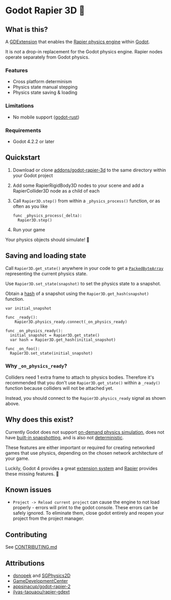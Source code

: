 # Godot Rapier 3D 🤺

## What is this?

A [GDExtension][gdext-link] that enables the [Rapier physics engine][rapier-link] within [Godot][godot-link].

It is _not_ a drop-in replacement for the Godot physics engine. Rapier nodes operate separately from Godot physics.

### Features

- Cross platform determinism
- Physics state manual stepping
- Physics state saving & loading

### Limitations

- No mobile support ([godot-rust](https://github.com/godot-rust/gdext/issues/24))

### Requirements

- Godot 4.2.2 or later

## Quickstart

1. Download or clone [addons/godot-rapier-3d](addons/godot-rapier-3d/) to the same directory within your Godot project
1. Add some RapierRigidBody3D nodes to your scene and add a RapierCollider3D node as a child of each
1. Call `Rapier3D.step()` from within a `_physics_process()` function, or as often as you like

   ```gdscript
   func _physics_process(_delta):
     Rapier3D.step()
   ```

1. Run your game

Your physics objects should simulate! 🎉

## Saving and loading state

Call `Rapier3D.get_state()` anywhere in your code to get a [`PackedByteArray`](https://docs.godotengine.org/en/stable/classes/class_packedbytearray.html) representing the current physics state.

Use `Rapier3D.set_state(snapshot)` to set the physics state to a snapshot.

Obtain a [hash](https://docs.godotengine.org/en/stable/classes/class_array.html#class-array-method-hash) of a snapshot using the `Rapier3D.get_hash(snapshot)` function.

```gdscript
var initial_snapshot

func _ready():
	Rapier3D.physics_ready.connect(_on_physics_ready)

func _on_physics_ready():
  initial_snapshot = Rapier3D.get_state()
  var hash = Rapier3D.get_hash(initial_snapshot)

func _on_foo():
  Rapier3D.set_state(initial_snapshot)
```

### Why `_on_physics_ready`?

Colliders need 1 extra frame to attach to physics bodies. Therefore it's recommended that you don't use `Rapier3D.get_state()` within a `_ready()` function because colliders will not be attached yet.

Instead, you should connect to the `Rapier3D.physics_ready` signal as shown above.

## Why does this exist?

Currently Godot does not support [on-demand physics simulation](https://github.com/godotengine/godot-proposals/issues/2821), does not have [built-in snapshotting](https://github.com/godotengine/godot-proposals/issues/7041), and is also not [deterministic](https://gafferongames.com/post/deterministic_lockstep).

These features are either important or required for creating networked games that use physics, depending on the chosen network architecture of your game.

Luckily, Godot 4 provides a great [extension system][gdext-link] and [Rapier][rapier-link] provides these missing features. 🚀

## Known issues

- `Project -> Reload current project` can cause the engine to not load properly - errors will print to the godot console. These errors can be safely ignored. To eliminate them, close godot entirely and reopen your project from the project manager.

## Contributing

See [CONTRIBUTING.md](CONTRIBUTING.md)

## Attributions

- [dsnopek](https://github.com/dsnopek) and [SGPhysics2D](https://www.snopekgames.com/tutorial/2021/getting-started-sg-physics-2d-and-deterministic-physics-godot)
- [GameDevelopmentCenter](https://www.youtube.com/c/GameDevelopmentCenter)
- [appsinacup/godot-rapier-2](https://github.com/appsinacup/godot-rapier-2d)
- [ilyas-taouaou/rapier-gdext](https://github.com/ilyas-taouaou/rapier-gdext)

[rapier-link]: https://rapier.rs/
[godot-link]: https://godotengine.org/
[gdext-link]: https://docs.godotengine.org/en/stable/tutorials/scripting/gdextension/what_is_gdextension.html
